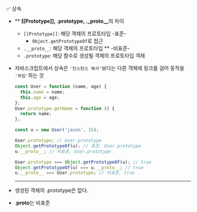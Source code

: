 ✅ 상속

- \*\* <b>[[Prototype]], .prototype, .\_proto\_\_</b>의 차이

  - `[[Prototype]]`: 해당 객체의 프로토타입 -표준-
    - `Object.getPrototypeOf`로 접근
  - `.__proto__`: 해당 객체의 프로토타입 \*\* -비표준-
  - `.prototype`: 해당 함수로 생성될 객체의 프로토타입 객체

- 자바스크립트에서 상속은 `'인스턴스 복사'`보다는 다른 객체에 링크를 걸어 동작을 `'위임'`하는 것

  ```javascript
  const User = function (name, age) {
    this.name = name;
    this.age = age;
  };
  User.prototype.getName = function () {
    return name;
  };

  const u = new User('jason', 15);

  User.prototype; // User.prototype
  Object.getPrototypeOf(u); // 표준, User.prototype
  u.__proto__; // 비표준, User.prototype

  User.prototype === Object.getPrototypeOf(u); // true
  Object.getPrototypeOf(u) === u.__proto__; // true
  u.__proto__ === User.prototype; // 비표준, true
  ```

  <hr />

- 생성된 객체의 .prototype은 없다.
- .**proto**는 비표준
